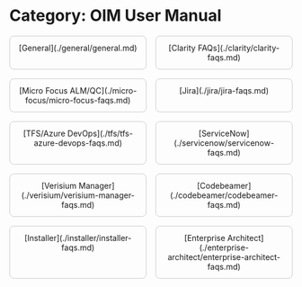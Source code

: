 # Category: OIM User Manual

<div style="display: flex; flex-wrap: wrap; gap: 16px;">

<div style="flex: 1 1 200px; border: 1px solid #ccc; padding: 12px; text-align: center; border-radius: 8px;">
[General](./general/general.md)
</div>

<div style="flex: 1 1 200px; border: 1px solid #ccc; padding: 12px; text-align: center; border-radius: 8px;">
[Clarity FAQs](./clarity/clarity-faqs.md)
</div>

<div style="flex: 1 1 200px; border: 1px solid #ccc; padding: 12px; text-align: center; border-radius: 8px;">
[Micro Focus ALM/QC](./micro-focus/micro-focus-faqs.md)
</div>

<div style="flex: 1 1 200px; border: 1px solid #ccc; padding: 12px; text-align: center; border-radius: 8px;">
[Jira](./jira/jira-faqs.md)
</div>

<div style="flex: 1 1 200px; border: 1px solid #ccc; padding: 12px; text-align: center; border-radius: 8px;">
[TFS/Azure DevOps](./tfs/tfs-azure-devops-faqs.md)
</div>

<div style="flex: 1 1 200px; border: 1px solid #ccc; padding: 12px; text-align: center; border-radius: 8px;">
[ServiceNow](./servicenow/servicenow-faqs.md)
</div>

<div style="flex: 1 1 200px; border: 1px solid #ccc; padding: 12px; text-align: center; border-radius: 8px;">
[Verisium Manager](./verisium/verisium-manager-faqs.md)
</div>

<div style="flex: 1 1 200px; border: 1px solid #ccc; padding: 12px; text-align: center; border-radius: 8px;">
[Codebeamer](./codebeamer/codebeamer-faqs.md)
</div>

<div style="flex: 1 1 200px; border: 1px solid #ccc; padding: 12px; text-align: center; border-radius: 8px;">
[Installer](./installer/installer-faqs.md)
</div>

<div style="flex: 1 1 200px; border: 1px solid #ccc; padding: 12px; text-align: center; border-radius: 8px;">
[Enterprise Architect](./enterprise-architect/enterprise-architect-faqs.md)
</div>

</div>
